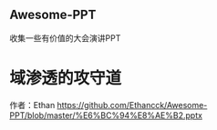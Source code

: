 ## Awesome-PPT
收集一些有价值的大会演讲PPT

# 域渗透的攻守道
作者：Ethan 
https://github.com/Ethancck/Awesome-PPT/blob/master/%E6%BC%94%E8%AE%B2.pptx
